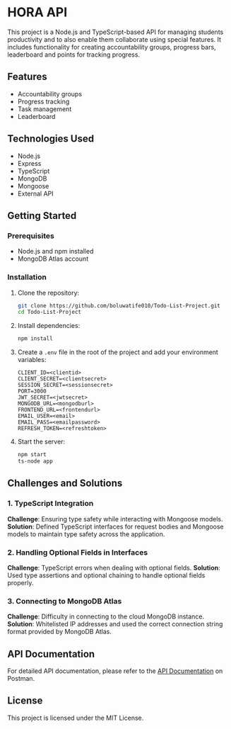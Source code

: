 # HORA API

This project is a Node.js and TypeScript-based API for managing students productivity and to also enable them collaborate using special features. It includes functionality for creating accountability groups, progress bars, leaderboard and points for tracking progress.

## Features

- Accountability groups
- Progress tracking
- Task management
- Leaderboard

## Technologies Used

- Node.js
- Express
- TypeScript
- MongoDB
- Mongoose
- External API

## Getting Started

### Prerequisites

- Node.js and npm installed
- MongoDB Atlas account

### Installation

1. Clone the repository:

    ```sh
    git clone https://github.com/boluwatife010/Todo-List-Project.git
    cd Todo-List-Project
    ```

2. Install dependencies:

    ```sh
    npm install
    ```

3. Create a `.env` file in the root of the project and add your environment variables:

    ```env
    CLIENT_ID=<clientid>
    CLIENT_SECRET=<clientsecret>
    SESSION_SECRET=<sessionsecret>
    PORT=3000
    JWT_SECRET=<jwtsecret>
    MONGODB_URL=<mongodburl>
    FRONTEND_URL=<frontendurl>
    EMAIL_USER=<email>
    EMAIL_PASS=<emailpassword>
    REFRESH_TOKEN=<refreshtoken>
    ```

4. Start the server:

    ```sh
    npm start
    ts-node app
    ```
## Challenges and Solutions

### 1. TypeScript Integration

**Challenge**: Ensuring type safety while interacting with Mongoose models.
**Solution**: Defined TypeScript interfaces for request bodies and Mongoose models to maintain type safety across the application.

### 2. Handling Optional Fields in Interfaces

**Challenge**: TypeScript errors when dealing with optional fields.
**Solution**: Used type assertions and optional chaining to handle optional fields properly.

### 3. Connecting to MongoDB Atlas

**Challenge**: Difficulty in connecting to the cloud MongoDB instance.
**Solution**: Whitelisted IP addresses and used the correct connection string format provided by MongoDB Atlas.




## API Documentation

For detailed API documentation, please refer to the [API Documentation](https://documenter.getpostman.com/view/29099038/2sAXqqeija) on Postman.

## License

This project is licensed under the MIT License.
